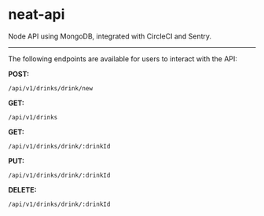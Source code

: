 # neat-api

Node API using MongoDB, integrated with CircleCI and Sentry.

---

The following endpoints are available for users to interact with the API:

**POST:** 
```
/api/v1/drinks/drink/new
``` 

**GET:** 
```
/api/v1/drinks
``` 

**GET:** 
```
/api/v1/drinks/drink/:drinkId
``` 

**PUT:** 
```
/api/v1/drinks/drink/:drinkId
``` 

**DELETE:** 
```
/api/v1/drinks/drink/:drinkId
```
